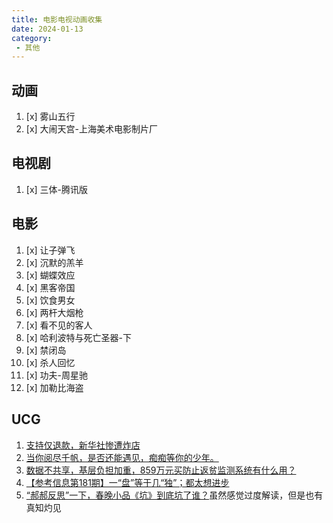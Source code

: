 ```yaml
---
title: 电影电视动画收集
date: 2024-01-13
category:
 - 其他
---
```


## 动画
1. [x] 雾山五行
2. [x] 大闹天宫-上海美术电影制片厂


## 电视剧
1. [x] 三体-腾讯版


## 电影
1. [x] 让子弹飞
2. [x] 沉默的羔羊
3. [x] 蝴蝶效应
4. [x] 黑客帝国
5. [x] 饮食男女
6. [x] 两杆大烟枪
7. [x] 看不见的客人
8. [x] 哈利波特与死亡圣器-下
9. [x] 禁闭岛
10. [x] 杀人回忆
11. [x] 功夫-周星驰
12. [x] 加勒比海盗

## UCG
   

1. [支持仅退款，新华社惨遭炸店](https://www.bilibili.com/video/BV11g4y1D7Cm)
2. [当你阅尽千帆，是否还能遇见，痴痴等你的少年。](https://www.bilibili.com/video/BV1w64y1W7zL)
3. [数据不共享，基层负担加重，859万元买防止返贫监测系统有什么用？](https://www.bilibili.com/video/BV1ie411C7sP)
4. [【参考信息第181期】一“盘”等于几“独”；都太想进步](https://www.bilibili.com/video/BV1Rw411E7vF)
5. [“郝郝反思”一下，春晚小品《坑》到底坑了谁？](https://www.bilibili.com/video/BV19P4y1z7Ro)虽然感觉过度解读，但是也有真知灼见